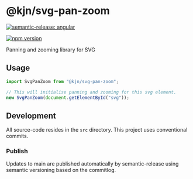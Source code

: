 # @kjn/svg-pan-zoom

[![semantic-release: angular](https://img.shields.io/badge/semantic--release-angular-e10079?logo=semantic-release)](https://github.com/semantic-release/semantic-release)

[![npm version](https://badge.fury.io/js/@kjn%2Fsvg-pan-zoom.svg)](https://badge.fury.io/js/@kjn%2Fsvg-pan-zoom)

Panning and zooming library for SVG

## Usage

```js
import SvgPanZoom from "@kjn/svg-pan-zoom";

// This will initialise panning and zooming for this svg element.
new SvgPanZoom(document.getElementById("svg"));
```

## Development

All source-code resides in the `src` directory. This project uses conventional commits.

### Publish

Updates to main are published automatically by semantic-release using semantic versioning based
on the commitlog.
